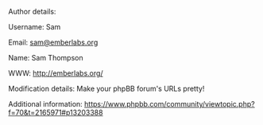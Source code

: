 Author details:

Username:
    Sam

Email:
    sam@emberlabs.org

Name:
    Sam Thompson

WWW:
    http://emberlabs.org/

    
Modification details:
    Make your phpBB forum's URLs pretty!


Additional information:
    https://www.phpbb.com/community/viewtopic.php?f=70&t=2165971#p13203388
